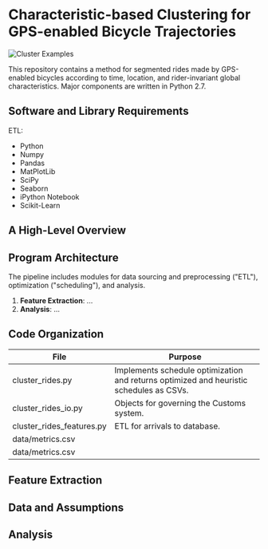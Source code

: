 # Characteristic-based Clustering for GPS-enabled Bicycle Trajectories
![Cluster Examples](https://i.imgur.com/g8WFLth.jpg)

This repository contains a method for segmented rides made by GPS-enabled bicycles according to time, location, and rider-invariant global characteristics.  Major components are written in Python 2.7.


## Software and Library Requirements
ETL:
* Python
* Numpy
* Pandas
* MatPlotLib
* SciPy
* Seaborn
* iPython Notebook
* Scikit-Learn


## A High-Level Overview


## Program Architecture
The pipeline includes modules for data sourcing and preprocessing ("ETL"), optimization ("scheduling"), and analysis.

1. **Feature Extraction**: ...
2. **Analysis**: ...


## Code Organization
File | Purpose
------------ | -------------
cluster_rides.py  |  Implements schedule optimization and returns optimized and heuristic schedules as CSVs.
cluster_rides_io.py  | Objects for governing the Customs system.
cluster_rides_features.py  |  ETL for arrivals to database.
data/metrics.csv  |  
data/metrics.csv  |  


## Feature Extraction


## Data and Assumptions


## Analysis
